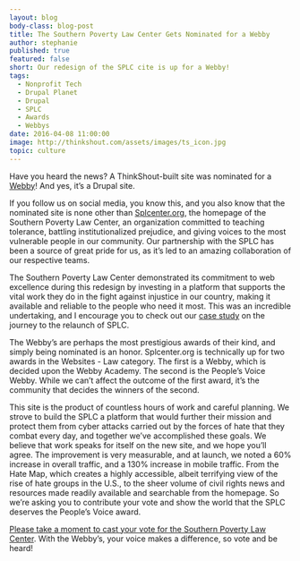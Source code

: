 ```yaml
---
layout: blog
body-class: blog-post
title: The Southern Poverty Law Center Gets Nominated for a Webby
author: stephanie
published: true
featured: false
short: Our redesign of the SPLC cite is up for a Webby!
tags:
  - Nonprofit Tech
  - Drupal Planet
  - Drupal
  - SPLC
  - Awards
  - Webbys
date: 2016-04-08 11:00:00
image: http://thinkshout.com/assets/images/ts_icon.jpg
topic: culture
---
```


Have you heard the news? A ThinkShout-built site was nominated for a [Webby](http://webbyawards.com/)! And yes, it’s a Drupal site.

If you follow us on social media, you know this, and you also know that the nominated site is none other than [Splcenter.org](https://www.splcenter.org/), the homepage of the Southern Poverty Law Center, an organization committed to teaching tolerance, battling institutionalized prejudice, and giving voices to the most vulnerable people in our community. Our partnership with the SPLC has been a source of great pride for us, as it’s led to an amazing collaboration of our respective teams. 

The Southern Poverty Law Center demonstrated its commitment to web excellence during this redesign by investing in a platform that supports the vital work they do in the fight against injustice in our country, making it available and reliable to the people who need it most. This was an incredible undertaking, and I encourage you to check out our [case study](https://thinkshout.com/work/splc/) on the journey to the relaunch of SPLC. 

The Webby’s are perhaps the most prestigious awards of their kind, and simply being nominated is an honor. Splcenter.org is technically up for two awards in the Websites - Law category. The first is a Webby, which is decided upon the Webby Academy. The second is the People’s Voice Webby. While we can’t affect the outcome of the first award, it’s the community that decides the winners of the second. 

This site is the product of countless hours of work and careful planning. We strove to build the SPLC a platform that would further their mission and protect them from cyber attacks carried out by the forces of hate that they combat every day, and together we’ve accomplished these goals. We believe that work speaks for itself on the new site, and we hope you’ll agree. The improvement is very measurable, and at launch, we noted a 60% increase in overall traffic, and a 130% increase in mobile traffic. From the Hate Map, which creates a highly accessible, albeit terrifying view of the rise of hate groups in the U.S., to the sheer volume of civil rights news and resources made readily available and searchable from the homepage. So we’re asking you to contribute your vote and show the world that the SPLC deserves the People’s Voice award.

[Please take a moment to cast your vote for the Southern Poverty Law Center](https://pv.webbyawards.com/2016/websites/general-website/law). With the Webby’s, your voice makes a difference, so vote and be heard!


